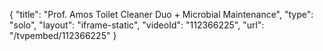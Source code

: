 {
    "title": "Prof. Amos Toilet Cleaner Duo + Microbial Maintenance",
    "type": "solo",
    "layout": "iframe-static",
    "videoId": "112366225",
    "url": "\/tvpembed\/112366225"
}